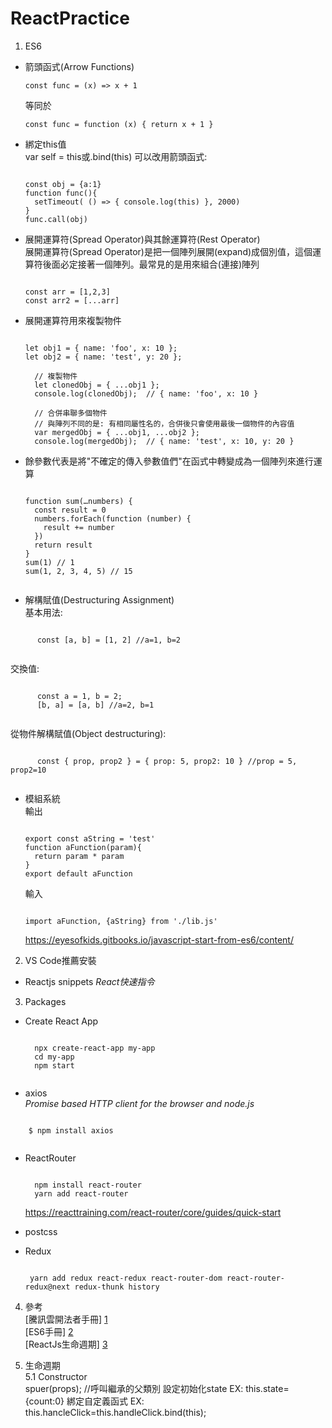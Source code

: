 # ReactPractice
1. ES6  
*   箭頭函式(Arrow Functions)  
    <pre><code>const func = (x) => x + 1</code></pre>
    等同於  
    
    <pre><code>const func = function (x) { return x + 1 }</code></pre>
  
* 綁定this值  
  var self = this或.bind(this)
  可以改用箭頭函式:
  
  <pre><code>
  const obj = {a:1}
  function func(){
    setTimeout( () => { console.log(this) }, 2000)
  }
  func.call(obj)
  </code></pre>
  
* 展開運算符(Spread Operator)與其餘運算符(Rest Operator)  
  展開運算符(Spread Operator)是把一個陣列展開(expand)成個別值，這個運算符後面必定接著一個陣列。最常見的是用來組合(連接)陣列  
  
  <pre><code>
  const arr = [1,2,3]
  const arr2 = [...arr]
  </code></pre>
  
* 展開運算符用來複製物件  
  <pre><code>
  let obj1 = { name: 'foo', x: 10 };
  let obj2 = { name: 'test', y: 20 };

    // 複製物件
    let clonedObj = { ...obj1 };
    console.log(clonedObj);  // { name: 'foo', x: 10 }

    // 合併串聯多個物件
    // 與陣列不同的是: 有相同屬性名的，合併後只會使用最後一個物件的內容值
    var mergedObj = { ...obj1, ...obj2 };
    console.log(mergedObj);  // { name: 'test', x: 10, y: 20 }
  </code></pre>
  
* 餘參數代表是將"不確定的傳入參數值們"在函式中轉變成為一個陣列來進行運算  
    <pre><code>
  function sum(…numbers) {
    const result = 0
    numbers.forEach(function (number) {
      result += number
    })
    return result
  }
  sum(1) // 1
  sum(1, 2, 3, 4, 5) // 15
   </code></pre>
* 解構賦值(Destructuring Assignment)  
  基本用法:  
  
 <pre><code>
      const [a, b] = [1, 2] //a=1, b=2
 </code></pre>
  交換值:  
  
  <pre><code>
      const a = 1, b = 2;
      [b, a] = [a, b] //a=2, b=1
  </code></pre>
  從物件解構賦值(Object destructuring):  
  
  <pre><code>
      const { prop, prop2 } = { prop: 5, prop2: 10 } //prop = 5, prop2=10
  </code></pre>
  
* 模組系統  
  輸出  
  
  <pre><code>
  export const aString = 'test'
  function aFunction(param){
    return param * param
  }
  export default aFunction
  </code></pre>
  
  輸入  
  <pre><code>
  import aFunction, {aString} from './lib.js'
  </code></pre>
  https://eyesofkids.gitbooks.io/javascript-start-from-es6/content/
  
2. VS Code推薦安裝
* Reactjs snippets
  *React快速指令*
  
3. Packages
* Create React App
    <pre><code>
    npx create-react-app my-app
    cd my-app
    npm start
    </code></pre>
    
* axios  
 *Promise based HTTP client for the browser and node.js*
 <pre><code>
    $ npm install axios
 </code></pre>
 
* ReactRouter  
   <pre><code>
    npm install react-router
    yarn add react-router
  </code></pre>
  https://reacttraining.com/react-router/core/guides/quick-start

* postcss

* Redux
  <pre><code>
   yarn add redux react-redux react-router-dom react-router-redux@next redux-thunk history
  </code></pre>
  
4. 參考  
[騰訊雲開法者手冊] [1]  
[ES6手冊] [2]  
[ReactJs生命週期] [3]

  [1]: https://cloud.tencent.com/developer/devdocs        "騰訊雲開法者手冊"
  [2]: https://eyesofkids.gitbooks.io/javascript-start-from-es6/content/  "ES6手冊"
  [3]: http://projects.wojtekmaj.pl/react-lifecycle-methods-diagram/ "ReactJs生命週期"
  
5.  生命週期  
    5.1 Constructor  
        spuer(props); //呼叫繼承的父類別
        設定初始化state EX: this.state={count:0}
        綁定自定義函式 EX: this.hancleClick=this.handleClick.bind(this);
        
    

